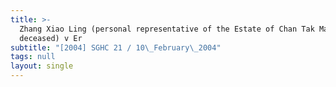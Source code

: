 ```yaml
---
title: >-
  Zhang Xiao Ling (personal representative of the Estate of Chan Tak Man,
  deceased) v Er
subtitle: "[2004] SGHC 21 / 10\_February\_2004"
tags: null
layout: single
---
```


